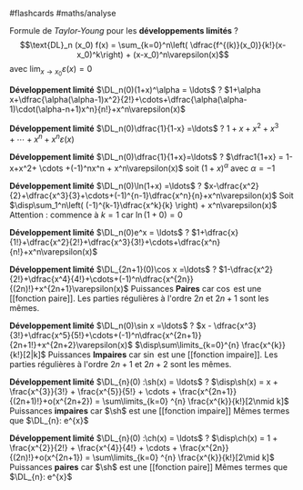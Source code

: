 
#flashcards #maths/analyse 

Formule de _Taylor-Young_ pour les **développements limités**
?
$$\text{DL}_n (x_0) f(x) = \sum_{k=0}^n\left( \dfrac{f^{(k)}(x_0)}{k!}(x-x_0)^k\right) + (x-x_0)^n\varepsilon(x)$$ 
avec $\displaystyle\lim_{x\rightarrow x_0} \varepsilon(x) = 0$
<!--SR:!2022-09-09,47,201-->


**Développement limité**
$\DL_n(0)(1+x)^\alpha = \ldots$
?
$1+\alpha x+\dfrac{\alpha(\alpha-1)x^2}{2!}+\cdots+\dfrac{\alpha(\alpha-1)\cdot(\alpha-n+1)x^n}{n!}+x^n\varepsilon(x)$
<!--SR:!2022-09-14,102,191-->

**Développement limité**
$\DL_n(0)\dfrac{1}{1-x} =\ldots$
?
$1+x+x^2+x^3+\cdots+x^n+x^n\varepsilon(x)$
<!--SR:!2022-08-17,4,151-->


**Développement limité**
$\DL_n(0)\dfrac{1}{1+x}=\ldots$
?
$\dfrac1{1+x} = 1-x+x^2+ \cdots +(-1)^nx^n + x^n\varepsilon(x)$
soit $(1+x)^\alpha$ avec $\alpha = -1$
<!--SR:!2022-10-03,48,170-->


**Développement limité**
$\DL_n(0)\ln(1+x) =\ldots$
?
$x-\dfrac{x^2}{2}+\dfrac{x^3}{3}+\cdots+(-1)^{n-1}\dfrac{x^n}{n}+x^n\varepsilon(x)$
Soit $\disp\sum_1^n\left( (-1)^{k-1}\dfrac{x^k}{k} \right) + x^n\varepsilon(x)$ Attention : commence à $k=1$ car $\ln(1+0) = 0$
<!--SR:!2022-08-18,6,130-->


**Développement limité**
$\DL_n(0)e^x = \ldots$
?
$1+\dfrac{x}{1!}+\dfrac{x^2}{2!}+\dfrac{x^3}{3!}+\cdots+\dfrac{x^n}{n!}+x^n\varepsilon(x)$
<!--SR:!2023-04-13,263,291-->


**Développement limité**
$\DL_{2n+1}(0)\cos x =\ldots$
?
$1-\dfrac{x^2}{2!}+\dfrac{x^4}{4!}+\cdots+(-1)^n\dfrac{x^{2n}}{(2n)!}+x^{2n+1}\varepsilon(x)$
Puissances **Paires** car $\cos$ est une [[fonction paire]].
Les parties régulières à l'ordre $2n$ et $2n+1$ sont les mêmes.
<!--SR:!2022-09-13,101,191-->


**Développement limité**
$\DL_n(0)\sin x =\ldots$
?
$x - \dfrac{x^3}{3!}+\dfrac{x^5}{5!}+\cdots+(-1)^n\dfrac{x^{2n+1}}{2n+1!}+x^{2n+2}\varepsilon(x)$
$\disp\sum\limits_{k=0}^{n} \frac{x^{k}}{k!}[2|k]$
Puissances **Impaires** car $\sin$ est une [[fonction impaire]].
Les parties régulières à l'ordre $2n+1$ et $2n+2$ sont les mêmes.
<!--SR:!2022-08-23,80,151-->


**Développement limité**
$\DL_{n}(0) :\sh(x) = \ldots$
?
$\disp\sh(x) = x + \frac{x^{3}}{3!} + \frac{x^{5}}{5!} + \cdots + \frac{x^{2n+1}}{(2n+1)!}+o(x^{2n+2}) = \sum\limits_{k=0} ^{n} \frac{x^{k}}{k!}[2\nmid k]$
Puissances **impaires** car $\sh$ est une [[fonction impaire]]
Mêmes termes que $\DL_{n}: e^{x}$
<!--SR:!2022-08-21,5,198-->

**Développement limité**
$\DL_{n}(0) :\ch(x) = \ldots$
?
$\disp\ch(x) = 1 + \frac{x^{2}}{2!} + \frac{x^{4}}{4!} + \cdots + \frac{x^{2n}}{(2n)!}+o(x^{2n+1}) = \sum\limits_{k=0} ^{n} \frac{x^{k}}{k!}[2\mid k]$
Puissances **paires** car $\sh$ est une [[fonction paire]]
Mêmes termes que $\DL_{n}: e^{x}$
<!--SR:!2022-08-20,4,217-->


